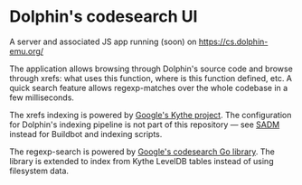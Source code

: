 # Dolphin's codesearch UI

A server and associated JS app running (soon) on https://cs.dolphin-emu.org/

The application allows browsing through Dolphin's source code and browse
through xrefs: what uses this function, where is this function defined, etc. A
quick search feature allows regexp-matches over the whole codebase in a few
milliseconds.

The xrefs indexing is powered by [Google's Kythe project](http://kythe.io/).
The configuration for Dolphin's indexing pipeline is not part of this
repository — see [SADM](https://github.com/dolphin-emu/sadm) instead for
Buildbot and indexing scripts.

The regexp-search is powered by [Google's codesearch Go library](https://github.com/google/codesearch).
The library is extended to index from Kythe LevelDB tables instead of using
filesystem data.
